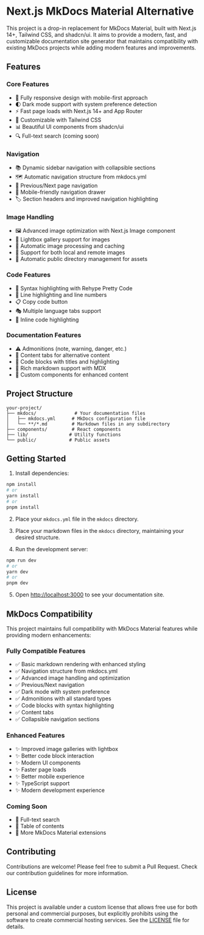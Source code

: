 # Next.js MkDocs Material Alternative

This project is a drop-in replacement for MkDocs Material, built with Next.js 14+, Tailwind CSS, and shadcn/ui. It aims to provide a modern, fast, and customizable documentation site generator that maintains compatibility with existing MkDocs projects while adding modern features and improvements.

## Features

### Core Features
- 📱 Fully responsive design with mobile-first approach
- 🌓 Dark mode support with system preference detection
- ⚡ Fast page loads with Next.js 14+ and App Router
- 🎨 Customizable with Tailwind CSS
- 📊 Beautiful UI components from shadcn/ui
- 🔍 Full-text search (coming soon)

### Navigation
- 📚 Dynamic sidebar navigation with collapsible sections
- 🗺️ Automatic navigation structure from mkdocs.yml
- 🔗 Previous/Next page navigation
- 📱 Mobile-friendly navigation drawer
- 🏷️ Section headers and improved navigation highlighting

### Image Handling
- 🖼️ Advanced image optimization with Next.js Image component
- 📸 Lightbox gallery support for images
- 🎯 Automatic image processing and caching
- 🔄 Support for both local and remote images
- 📁 Automatic public directory management for assets

### Code Features
- 🎨 Syntax highlighting with Rehype Pretty Code
- 📝 Line highlighting and line numbers
- 📋 Copy code button
- 🎭 Multiple language tabs support
- 🎯 Inline code highlighting

### Documentation Features
- ⚠️ Admonitions (note, warning, danger, etc.)
- 📑 Content tabs for alternative content
- 🔲 Code blocks with titles and highlighting
- 📝 Rich markdown support with MDX
- 🎯 Custom components for enhanced content

## Project Structure

```
your-project/
├── mkdocs/              # Your documentation files
│   ├── mkdocs.yml      # MkDocs configuration file
│   └── **/*.md         # Markdown files in any subdirectory
├── components/         # React components
├── lib/               # Utility functions
└── public/            # Public assets
```

## Getting Started

1. Install dependencies:

```bash
npm install
# or
yarn install
# or
pnpm install
```

2. Place your `mkdocs.yml` file in the `mkdocs` directory.

3. Place your markdown files in the `mkdocs` directory, maintaining your desired structure.

4. Run the development server:

```bash
npm run dev
# or
yarn dev
# or
pnpm dev
```

5. Open [http://localhost:3000](http://localhost:3000) to see your documentation site.

## MkDocs Compatibility

This project maintains full compatibility with MkDocs Material features while providing modern enhancements:

### Fully Compatible Features
- ✅ Basic markdown rendering with enhanced styling
- ✅ Navigation structure from mkdocs.yml
- ✅ Advanced image handling and optimization
- ✅ Previous/Next navigation
- ✅ Dark mode with system preference
- ✅ Admonitions with all standard types
- ✅ Code blocks with syntax highlighting
- ✅ Content tabs
- ✅ Collapsible navigation sections

### Enhanced Features
- ✨ Improved image galleries with lightbox
- ✨ Better code block interaction
- ✨ Modern UI components
- ✨ Faster page loads
- ✨ Better mobile experience
- ✨ TypeScript support
- ✨ Modern development experience

### Coming Soon
- 🔄 Full-text search
- 🔄 Table of contents
- 🔄 More MkDocs Material extensions

## Contributing

Contributions are welcome! Please feel free to submit a Pull Request. Check our contribution guidelines for more information.

## License

This project is available under a custom license that allows free use for both personal and commercial purposes, but explicitly prohibits using the software to create commercial hosting services. See the [LICENSE](LICENSE.md) file for details.
